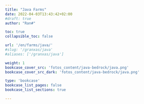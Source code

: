 ```yaml
---
title: "Java Farms"
date: 2022-04-03T13:43:42+02:00
#draft: true
author: "Ran#"

toc: true
collapsible_toc: false

url: '/en/farms/java/'
#slug: '/granxas/java'
#aliases: ['/granxas/java']

weight: 1
bookcase_cover_src: 'fotos_content/java-bedrock/java.png'
bookcase_cover_src_dark: 'fotos_content/java-bedrock/java.png'

type: 'bookcase'
bookcase_list_pages: false
bookcase_list_sections: true

---
```

